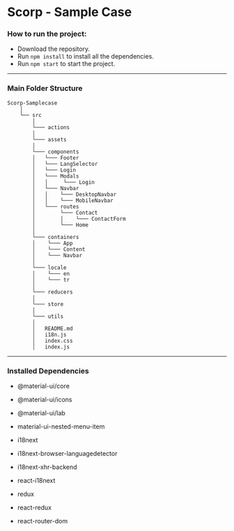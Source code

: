 # Scorp - Sample Case

### How to run the project:

- Download the repository.
- Run `npm install` to install all the dependencies.
- Run `npm start` to start the project.

<hr>

### Main Folder Structure

```
Scorp-Samplecase
    │
    └── src
        │
        └─── actions
        │
        └─── assets
        │
        └─── components
        │   └─── Footer
        │   └─── LangSelector
        │   └─── Login
        │   └─── Modals
        │   │     └─── Login
        │   └─── Navbar
        │   │    └─── DesktopNavbar
        │   │    └─── MobileNavbar
        │   └─── routes
        │        └─── Contact
        │        │    └─── ContactForm
        │        └─── Home
        │
        └─── containers
        │    └─── App
        │    └─── Content
        │    └─── Navbar
        │
        └─── locale
        │    └─── en
        │    └─── tr
        │
        └─── reducers
        │
        └─── store
        │
        └─── utils
        │
        │   README.md
        │   i18n.js
        │   index.css
        │   index.js
```

<hr/>

### Installed Dependencies

- @material-ui/core
- @material-ui/icons
- @material-ui/lab
- material-ui-nested-menu-item

- i18next
- i18next-browser-languagedetector
- i18next-xhr-backend
- react-i18next

- redux
- react-redux

- react-router-dom
